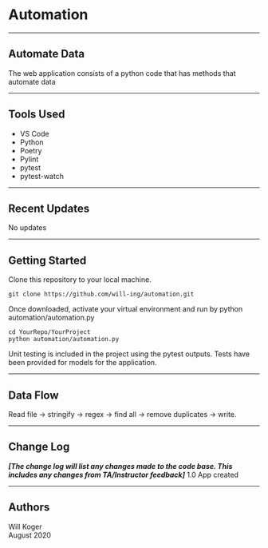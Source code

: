 # Automation

---

## Automate Data

The web application consists of a python code that has methods that automate data

---

## Tools Used

- VS Code
- Python
- Poetry
- Pylint
- pytest
- pytest-watch

---

## Recent Updates

No updates

---

## Getting Started

Clone this repository to your local machine.

```terminal
git clone https://github.com/will-ing/automation.git
```

Once downloaded, activate your virtual environment and run by python automation/automation.py

```terminal
cd YourRepo/YourProject
python automation/automation.py
```

Unit testing is included in the project using the pytest outputs. Tests have been provided for models for the application.

---

## Data Flow

Read file -> stringify -> regex -> find all -> remove duplicates -> write.

---

## Change Log

***[The change log will list any changes made to the code base. This includes any changes from TA/Instructor feedback]***
1.0 App created

---

## Authors

Will Koger\
August 2020
